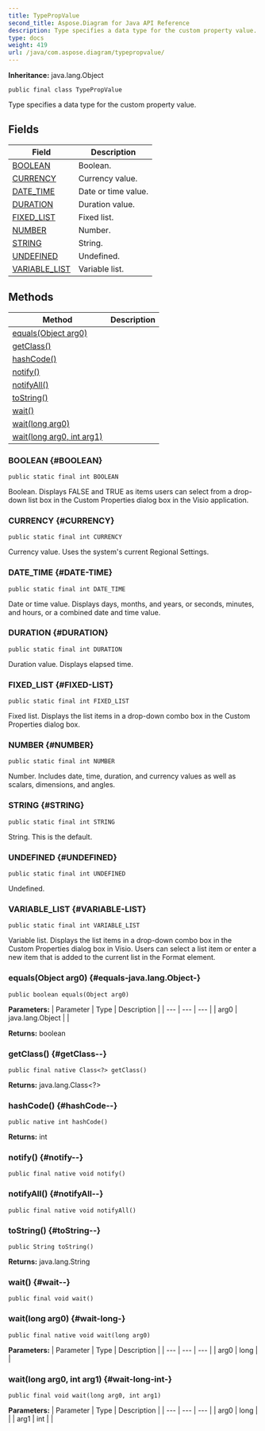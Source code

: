 ```yaml
---
title: TypePropValue
second_title: Aspose.Diagram for Java API Reference
description: Type specifies a data type for the custom property value.
type: docs
weight: 419
url: /java/com.aspose.diagram/typepropvalue/
---
```


**Inheritance:**
java.lang.Object
```
public final class TypePropValue
```

Type specifies a data type for the custom property value.
## Fields

| Field | Description |
| --- | --- |
| [BOOLEAN](#BOOLEAN) | Boolean. |
| [CURRENCY](#CURRENCY) | Currency value. |
| [DATE_TIME](#DATE-TIME) | Date or time value. |
| [DURATION](#DURATION) | Duration value. |
| [FIXED_LIST](#FIXED-LIST) | Fixed list. |
| [NUMBER](#NUMBER) | Number. |
| [STRING](#STRING) | String. |
| [UNDEFINED](#UNDEFINED) | Undefined. |
| [VARIABLE_LIST](#VARIABLE-LIST) | Variable list. |
## Methods

| Method | Description |
| --- | --- |
| [equals(Object arg0)](#equals-java.lang.Object-) |  |
| [getClass()](#getClass--) |  |
| [hashCode()](#hashCode--) |  |
| [notify()](#notify--) |  |
| [notifyAll()](#notifyAll--) |  |
| [toString()](#toString--) |  |
| [wait()](#wait--) |  |
| [wait(long arg0)](#wait-long-) |  |
| [wait(long arg0, int arg1)](#wait-long-int-) |  |
### BOOLEAN {#BOOLEAN}
```
public static final int BOOLEAN
```


Boolean. Displays FALSE and TRUE as items users can select from a drop-down list box in the Custom Properties dialog box in the Visio application.

### CURRENCY {#CURRENCY}
```
public static final int CURRENCY
```


Currency value. Uses the system's current Regional Settings.

### DATE_TIME {#DATE-TIME}
```
public static final int DATE_TIME
```


Date or time value. Displays days, months, and years, or seconds, minutes, and hours, or a combined date and time value.

### DURATION {#DURATION}
```
public static final int DURATION
```


Duration value. Displays elapsed time.

### FIXED_LIST {#FIXED-LIST}
```
public static final int FIXED_LIST
```


Fixed list. Displays the list items in a drop-down combo box in the Custom Properties dialog box.

### NUMBER {#NUMBER}
```
public static final int NUMBER
```


Number. Includes date, time, duration, and currency values as well as scalars, dimensions, and angles.

### STRING {#STRING}
```
public static final int STRING
```


String. This is the default.

### UNDEFINED {#UNDEFINED}
```
public static final int UNDEFINED
```


Undefined.

### VARIABLE_LIST {#VARIABLE-LIST}
```
public static final int VARIABLE_LIST
```


Variable list. Displays the list items in a drop-down combo box in the Custom Properties dialog box in Visio. Users can select a list item or enter a new item that is added to the current list in the Format element.

### equals(Object arg0) {#equals-java.lang.Object-}
```
public boolean equals(Object arg0)
```




**Parameters:**
| Parameter | Type | Description |
| --- | --- | --- |
| arg0 | java.lang.Object |  |

**Returns:**
boolean
### getClass() {#getClass--}
```
public final native Class<?> getClass()
```




**Returns:**
java.lang.Class<?>
### hashCode() {#hashCode--}
```
public native int hashCode()
```




**Returns:**
int
### notify() {#notify--}
```
public final native void notify()
```




### notifyAll() {#notifyAll--}
```
public final native void notifyAll()
```




### toString() {#toString--}
```
public String toString()
```




**Returns:**
java.lang.String
### wait() {#wait--}
```
public final void wait()
```




### wait(long arg0) {#wait-long-}
```
public final native void wait(long arg0)
```




**Parameters:**
| Parameter | Type | Description |
| --- | --- | --- |
| arg0 | long |  |

### wait(long arg0, int arg1) {#wait-long-int-}
```
public final void wait(long arg0, int arg1)
```




**Parameters:**
| Parameter | Type | Description |
| --- | --- | --- |
| arg0 | long |  |
| arg1 | int |  |

